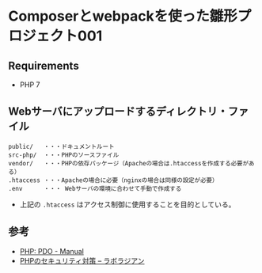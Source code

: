 Composerとwebpackを使った雛形プロジェクト001
===================

Requirements
----------

- PHP 7


Webサーバにアップロードするディレクトリ・ファイル
----------

```
public/   ・・・ドキュメントルート
src-php/  ・・・PHPのソースファイル
vendor/   ・・・PHPの依存パッケージ（Apacheの場合は.htaccessを作成する必要がある）
.htaccess ・・・Apacheの場合に必要（nginxの場合は同様の設定が必要）
.env      ・・・ Webサーバの環境に合わせて手動で作成する
```

- 上記の `.htaccess` はアクセス制御に使用することを目的としている。


参考
-------

- [PHP: PDO - Manual](http://php.net/manual/ja/book.pdo.php)
- [PHPのセキュリティ対策 – ラボラジアン](https://laboradian.com/sec-php/#3_SQL)

